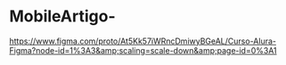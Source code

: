 # MobileArtigo-
https://www.figma.com/proto/At5Kk57iWRncDmiwyBGeAL/Curso-Alura-Figma?node-id=1%3A3&amp;scaling=scale-down&amp;page-id=0%3A1
